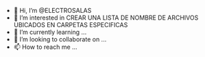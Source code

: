 - 👋 Hi, I’m @ELECTROSALAS
- 👀 I’m interested in CREAR UNA LISTA DE NOMBRE DE ARCHIVOS UBICADOS EN CARPETAS ESPECIFICAS
- 🌱 I’m currently learning ...
- 💞️ I’m looking to collaborate on ...
- 📫 How to reach me ...

<!---
ELECTROSALAS/ELECTROSALAS is a ✨ special ✨ repository because its `README.md` (this file) appears on your GitHub profile.
You can click the Preview link to take a look at your changes.
--->
